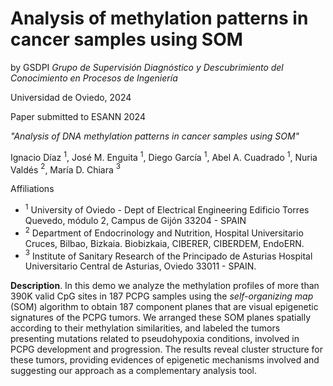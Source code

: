 # Analysis of methylation patterns in cancer samples using SOM
by GSDPI *Grupo de Supervisión Diagnóstico y Descubrimiento del Conocimiento en Procesos de Ingeniería*

Universidad de Oviedo, 2024

Paper submitted to ESANN 2024

*"Analysis of DNA methylation patterns in cancer samples using SOM"*

Ignacio Díaz $^1$, José M. Enguita $^1$, Diego García $^1$, Abel A. Cuadrado $^1$, Nuria Valdés $^2$, María D. Chiara $^3$


Affiliations
- $^1$ University of Oviedo - Dept of Electrical Engineering Edificio Torres Quevedo, módulo 2, Campus de Gijón 33204  - SPAIN
- $^2$ Department of Endocrinology and Nutrition, Hospital Universitario Cruces, Bilbao, Bizkaia. Biobizkaia, CIBERER, CIBERDEM, EndoERN.
- $^3$ Institute of Sanitary Research of the Principado de Asturias Hospital Universitario Central de Asturias, Oviedo 33011 - SPAIN.



**Description**. In this demo we analyze the methylation profiles of more than 390K valid CpG sites in 187 PCPG samples using the *self-organizing map* (SOM) algorithm to obtain 187 component planes that are visual epigenetic signatures of the PCPG tumors. We arranged these SOM planes spatially according to their methylation similarities, and labeled the tumors presenting mutations related to pseudohypoxia conditions, involved in PCPG development and progression. The results reveal cluster structure for these tumors, providing evidences of epigenetic mechanisms involved and suggesting our approach as a complementary analysis tool.
